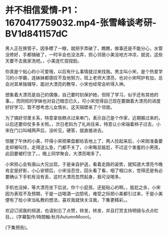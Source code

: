# 并不相信爱情-P1：1670417759032.mp4-张雪峰谈考研-BV1d841157dC

男人正在换管子，因多瞟了一眼，就把手弄破了，瞧瞧，做事还是不能分心，水管没修好，手都搞破了，一时半会也没法弄，担心邻居小美没地方冲凉，就说，这些天要不去我家洗吧。，小美连忙捏捏脸。

你真是个贴心的小可爱哦，以后有什么事情就过来找我。男主叫小宋，是个热爱学习的小学霸，连妹妹都感叹不及他努力，班上老师大漂亮，也对小宋呵护有加，总会对其单独辅导，面对大漂亮的教导，小宋也经常会听得入神。

想象着大漂亮是自己的偶像，自己要时刻保护她，但除了学习，似乎还有其他的事。，而同校的学妹也对自己暗恋已久，可小宋觉得自己现在要跟着大漂亮的进度好好学习，暂不想考虑儿女情长，这天隔壁来了个邻居。

为了搞好邻里关系，特意拿些糕点过来串门，表示自己是个作家，近期搬过来的，以后还要仰仗多多关照。，次日老妈为了礼尚往来，特意让小宋端着柿子过去，小宋在门口叫喊两声后，没听见，硬答，就直接进去。

惊醒了午休的小美，吓得小宋把果盘都给丢地上了，两人捡起来后，小宋刚准备要走却被叫住，走得这么急，门都不关了，小宋略显尴尬，不过这个害羞的小男孩，此回要被盯住了。，晚上同学聚会，大漂亮喝多了。

小宋担心会有唐山大兄出现，于是亲自护送，看着走路的姿势，就知道大漂亮今晚肯定是好影，小心安顿后，小宋没忍住，回头看了看，咽了咽口水，觉得还是有必要确认下手机有没有丢，这时大漂亮忽然起身，我可没喝多。

手机也没掉，等大漂亮坐下后说，你个小屁孩，还挺贴心的啊。，尴尬之余，小宋因为表现不及预期，于是一边喝酒一边怒吼，难受之际把小美都引过来，于是小美便有了给小宋当私教的想法，喜欢我就快关注我，下集更精彩。。

欢迎订阅我的频道，也请别忘了点赞，转发，转发，并且打赏支持明镜与点点栏目。，(字幕製作/時間軸:秋月AutumnMoon)。

(下集预告)。
